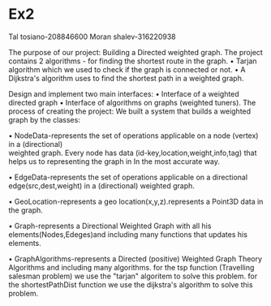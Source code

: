 # Ex2
Tal tosiano-208846600
Moran shalev-316220938


The purpose of our project:
Building a Directed weighted graph. The project contains 2 algorithms - for finding the shortest route in the graph.
•	Tarjan algorithm which we used to check if the graph is connected or not.
•	A Dijkstra's algorithm uses to find the shortest path in a weighted graph.

Design and implement two main interfaces:
       •	Interface of a weighted directed graph
       •	Interface of algorithms on graphs (weighted tuners).
The process of creating the project:
We built a system that builds a weighted graph by the classes:

• NodeData-represents the set of operations applicable on a  node (vertex) in a (directional)     
 weighted graph.
Every node has data (id-key,location,weight,info,tag) that helps us to representing the graph         in In the most accurate way. 

• EdgeData-represents the set of operations applicable on a directional  edge(src,dest,weight)  in a (directional) weighted graph.

• GeoLocation-represents a geo location(x,y,z).represents a Point3D data in the graph.

• Graph-represents a Directional Weighted Graph with all his elements(Nodes,Edeges)and   including many functions that updates his elements.

• GraphAlgorithms-represents a Directed (positive) Weighted Graph Theory Algorithms and      including many algorithms.
for the tsp function (Travelling salesman problem) we use the "tarjan" algoritem to solve  this problem.
 for the shortestPathDist function we use the dijkstra's algorithm to solve this problem.

